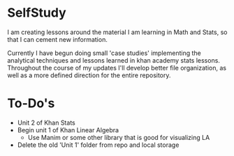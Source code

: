 # SelfStudy
I am creating lessons around the material I am learning in Math and Stats, so that I can cement new information.

Currently I have begun doing small 'case studies' implementing the analytical techniques and lessons learned in khan academy stats lessons. Throughout the course of my updates I'll develop better file organization, as well as a more defined direction for the entire repository.

# To-Do's
- Unit 2 of Khan Stats
- Begin unit 1 of Khan Linear Algebra
    - Use Manim or some other library that is good for visualizing LA
- Delete the old 'Unit 1' folder from repo and local storage
